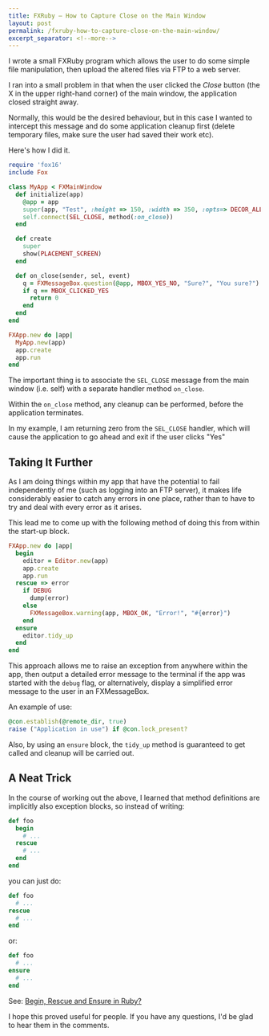```yaml
---
title: FXRuby – How to Capture Close on the Main Window
layout: post
permalink: /fxruby-how-to-capture-close-on-the-main-window/
excerpt_separator: <!--more-->
---
```


I wrote a small FXRuby program which allows the user to do some simple file manipulation, then upload the altered files via FTP to a web server.

I ran into a small problem in that when the user clicked the _Close_ button (the X in the upper right-hand corner) of the main window, the application closed straight away.

Normally, this would be the desired behaviour, but in this case I wanted to intercept this message and do some application cleanup first (delete temporary files, make sure the user had saved their work etc).

Here's how I did it.

<!--more-->

```ruby
require 'fox16'
include Fox

class MyApp < FXMainWindow
  def initialize(app)
    @app = app
    super(app, "Test", :height => 150, :width => 350, :opts=> DECOR_ALL)
    self.connect(SEL_CLOSE, method(:on_close))
  end

  def create
    super
    show(PLACEMENT_SCREEN)
  end

  def on_close(sender, sel, event)
    q = FXMessageBox.question(@app, MBOX_YES_NO, "Sure?", "You sure?")
    if q == MBOX_CLICKED_YES
      return 0
    end
  end
end

FXApp.new do |app|
  MyApp.new(app)
  app.create
  app.run
end
```

The important thing is to associate the `SEL_CLOSE` message from the main window (i.e. self) with a separate handler method `on_close`.

Within the `on_close` method, any cleanup can be performed, before the application terminates.

In my example, I am returning zero from the `SEL_CLOSE` handler, which will cause the application to go ahead and exit if the user clicks "Yes"

## Taking It Further

As I am doing things within my app that have the potential to fail independently of me (such as logging into an FTP server), it makes life considerably easier to catch any errors in one place, rather than to have to try and deal with every error as it arises.

This lead me to come up with the following method of doing this from within the start-up block.

```ruby
FXApp.new do |app|
  begin
    editor = Editor.new(app)
    app.create
    app.run
  rescue => error
    if DEBUG
      dump(error)
    else
      FXMessageBox.warning(app, MBOX_OK, "Error!", "#{error}")
    end
  ensure
    editor.tidy_up
  end
end
```

This approach allows me to raise an exception from anywhere within the app, then output a detailed error message to the terminal if the app was started with the `debug` flag, or alternatively, display a simplified error message to the user in an FXMessageBox.

An example of use:

```ruby
@con.establish(@remote_dir, true)
raise ("Application in use") if @con.lock_present?
```

Also, by using an `ensure` block, the `tidy_up` method is guaranteed to get called and cleanup will be carried out.

## A Neat Trick

In the course of working out the above, I learned that method definitions are implicitly also exception blocks, so instead of writing:

```ruby
def foo
  begin
    # ...
  rescue
    # ...
  end
end
```

you can just do:

```ruby
def foo
  # ...
rescue
  # ...
end
```

or:

```ruby
def foo
  # ...
ensure
  # ...
end
```

See: [Begin, Rescue and Ensure in Ruby?](http://stackoverflow.com/questions/2191632/begin-rescue-and-ensure-in-ruby "The general flow of begin/rescue/else/ensure/end")

I hope this proved useful for people. If you have any questions, I'd be glad to hear them in the comments.
